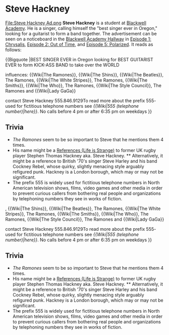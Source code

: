 #  Steve Hackney 

[File:Steve Hackney Ad.png](thumb.md)
**Steve Hackney** is a student at [Blackwell Academy](blackwell_academy.md). He is a singer, calling himself the "best singer ever in Oregon," looking for a guitarist to form a band together. The advertisement can be seen on a noticeboard in the [Blackwell Academy Hallway](blackwell_hallway.md) in [Episode 1: Chrysalis](episode_1.md), [Episode 2: Out of Time](episode_2.md), and [Episode 5: Polarized](episode_5.md). It reads as follows:

{{Bigquote
|BEST SINGER EVER in Oregon looking for BEST GUITARIST EVER to form KICK-ASS BAND to take over the WORLD

influences: {{Wiki|The Ramones}}, {{Wiki|The Shins}}, {{Wiki|The Beatles}}, The Ramones, {{Wiki|The White Stripes}}, The Ramones, {{Wiki|The Smiths}}, {{Wiki|The Who}}, The Ramones, {{Wiki|The Style Council}}, The Ramones and {{Wiki|Lady GaGa}}

contact Steve Hackney 555.846.9129To read more about the prefix 555- used for fictitious telephone numbers see *{{Wiki|555 (telephone number)|here}}*.
No calls before 4 pm or after 6:35 pm on weekdays
}}

##  Trivia 
* *The Ramones* seem to be so important to Steve that he mentions them 4 times.
* His name might be a [References (Life is Strange)](reference.md) to former UK rugby player Stephen Thomas Hackney aka. Steve Hackney.
** Alternatively, it might be a reference to British '70's singer Steve Harley and his band Cockney Rebel, whose quirky, slightly menacing style arguably refigured punk. Hackney is a London borough, which may or may not be significant.
* The prefix 555 is widely used for fictitious telephone numbers in North American television shows, films, video games and other media in order to prevent curious callers from bothering real people and organizations by telephoning numbers they see in works of fiction.

, {{Wiki|The Shins}}, {{Wiki|The Beatles}}, The Ramones, {{Wiki|The White Stripes}}, The Ramones, {{Wiki|The Smiths}}, {{Wiki|The Who}}, The Ramones, {{Wiki|The Style Council}}, The Ramones and {{Wiki|Lady GaGa}}

contact Steve Hackney 555.846.9129To read more about the prefix 555- used for fictitious telephone numbers see *{{Wiki|555 (telephone number)|here}}*.
No calls before 4 pm or after 6:35 pm on weekdays
}}

##  Trivia 
* *The Ramones* seem to be so important to Steve that he mentions them 4 times.
* His name might be a [References (Life is Strange)](reference.md) to former UK rugby player Stephen Thomas Hackney aka. Steve Hackney.
** Alternatively, it might be a reference to British '70's singer Steve Harley and his band Cockney Rebel, whose quirky, slightly menacing style arguably refigured punk. Hackney is a London borough, which may or may not be significant.
* The prefix 555 is widely used for fictitious telephone numbers in North American television shows, films, video games and other media in order to prevent curious callers from bothering real people and organizations by telephoning numbers they see in works of fiction.

